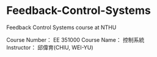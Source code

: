 # Feedback-Control-Systems
Feedback Control Systems course at NTHU
    
Course Number： EE 351000
Course Name：   控制系統   
Instructor：    邱偉育(CHIU, WEI-YU)
